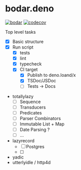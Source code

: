 # bodar.deno
[![bodar](https://circleci.com/gh/bodar/bodar.deno.svg?style=shield)](https://app.circleci.com/pipelines/github/bodar/bodar.deno)
[![codecov](https://codecov.io/gh/bodar/bodar.deno/graph/badge.svg?token=USVRV8KZ4R)](https://codecov.io/gh/bodar/bodar.deno)

Top level tasks
* [x] Basic structure
* [x] Run script
  * [x] tests
  * [x] lint
  * [x] typecheck
  * [x] CI target
    * [x] Publish to deno.loand/x
    * [x] TSDoc/JSDoc
    * [ ] Tests -> Docs

* totallylazy
  * [ ] Sequence
  * [ ] Transducers
  * [ ] Predicates
  * [ ] Parser Combinators
  * [ ] Immutable List + Map
  * [ ] Date Parsing ?
  * [ ] ...
* lazyrecord
  * [ ] Postgres
  * [ ] 
* yadic
* utterlyidle / http4d
